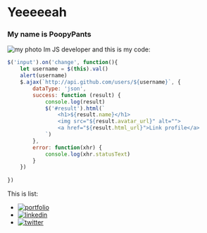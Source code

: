 # Yeeeeeah
### My name is PoopyPants
![my photo](https://www.breatheazy.co.uk/wp-content/uploads/2023/09/Untitled-design-35-1080x675.png)
Im JS developer and this is my code:
```javascript
$('input').on('change', function(){
    let username = $(this).val()
    alert(username)
    $.ajax(`http://api.github.com/users/${username}`, {
        dataType: 'json',
        success: function (result) {
            console.log(result)
            $('#result').html(`
                <h1>${result.name}</h1>
                <img src="${result.avatar_url}" alt="">
                <a href="${result.html_url}">Link profile</a>
            `)
        },
        error: function(xhr) {
            console.log(xhr.statusText)
        }
    })
    
})
```
This is list:
- [![portfolio](https://img.shields.io/badge/my_portfolio-000?style=for-the-badge&logo=ko-fi&logoColor=white)](https://katherineoelsner.com/)
- [![linkedin](https://img.shields.io/badge/linkedin-0A66C2?style=for-the-badge&logo=linkedin&logoColor=white)](https://www.linkedin.com/)
- [![twitter](https://img.shields.io/badge/twitter-1DA1F2?style=for-the-badge&logo=twitter&logoColor=white)](https://twitter.com/)

